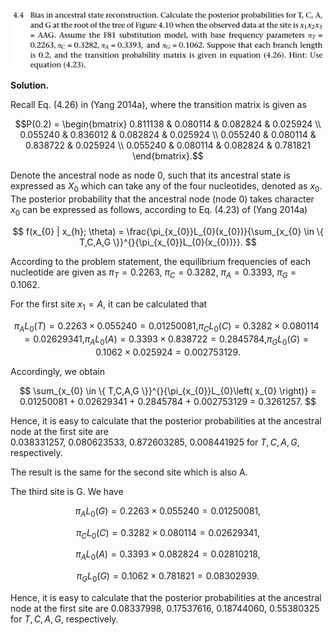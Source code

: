 <p>
  <img src=img/4.4-P.png>
</p>

**Solution.**

Recall Eq. (4.26) in (Yang 2014a), where the transition matrix is given
as

$$P(0.2) = \begin{bmatrix}
0.811138 & 0.080114 & 0.082824 & 0.025924 \\
0.055240 & 0.836012 & 0.082824 & 0.025924 \\
0.055240 & 0.080114 & 0.838722 & 0.025924 \\
0.055240 & 0.080114 & 0.082824 & 0.781821
\end{bmatrix}.$$

Denote the ancestral node as node 0, such that its ancestral state is
expressed as $X_{0}$ which can take any of the four nucleotides, denoted
as $x_{0}$. The posterior probability that the ancestral node (node 0)
takes character $x_{0}$ can be expressed as follows, according to Eq.
(4.23) of (Yang 2014a)

$$
f(x_{0} | x_{h}; \theta) = \frac{\pi_{x_{0}}L_{0}(x_{0})}{\sum_{x_{0} \in \{ T,C,A,G \}}^{}{\pi_{x_{0}}L_{0}(x_{0})}}.
$$

According to the problem statement, the equilibrium frequencies of each
nucleotide are given as
$\pi_{T} = 0.2263,\ \pi_{C} = 0.3282,\ \pi_{A} = 0.3393,\ \pi_{G} = 0.1062.$

For the first site $x_{1} = A$, it can be calculated that

$${\pi_{A}L_{0}(T) = 0.2263 \times 0.055240 = 0.01250081,
}{\pi_{C}L_{0}(C) = 0.3282 \times 0.080114 = 0.02629341,
}{\pi_{A}L_{0}(A) = 0.3393 \times 0.838722 = 0.2845784,
}{\pi_{G}L_{0}(G) = 0.1062 \times 0.025924 = 0.002753129.}$$

Accordingly, we obtain

$$
\sum_{x_{0} \in \{ T,C,A,G \}}^{}{\pi_{x_{0}}L_{0}\left( x_{0} \right)} = 0.01250081 + 0.02629341 + 0.2845784 + 0.002753129 = 0.3261257.
$$


Hence, it is easy to calculate that the posterior probabilities at the
ancestral node at the first site are
$0.038331257,\ 0.080623533,\ 0.872603285,\ 0.008441925$ for $T,C,A,G$,
respectively.

The result is the same for the second site which is also A.

The third site is G. We have

$$\pi_{A}L_{0}(G) = 0.2263 \times 0.055240 = 0.01250081,$$

$$\pi_{C}L_{0}(C) = 0.3282 \times 0.080114 = 0.02629341,$$

$$\pi_{A}L_{0}(A) = 0.3393 \times 0.082824 = 0.02810218,$$

$$\pi_{G}L_{0}(G) = 0.1062 \times 0.781821 = 0.08302939.$$

Hence, it is easy to calculate that the posterior probabilities at the
ancestral node at the first site are 0.08337998, 0.17537616, 0.18744060,
0.55380325 for $T,C,A,G$, respectively.
